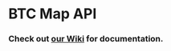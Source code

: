 # BTC Map API

### Check out [our Wiki](https://wiki.btcmap.org/api/introduction.html) for documentation.